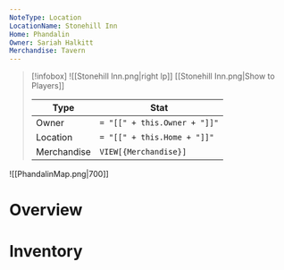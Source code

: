 ```yaml
---
NoteType: Location
LocationName: Stonehill Inn
Home: Phandalin
Owner: Sariah Halkitt
Merchandise: Tavern
---
```




> [!infobox]
> ![[Stonehill Inn.png|right lp]]
> [[Stonehill Inn.png|Show to Players]]
> 
> | Type | Stat |
> | ---- | ---- |
> | Owner | `= "[[" + this.Owner + "]]"`|
> | Location | `= "[[" + this.Home + "]]"`|
> | Merchandise | `VIEW[{Merchandise}]` |

![[PhandalinMap.png|700]]
# Overview

# Inventory



 
